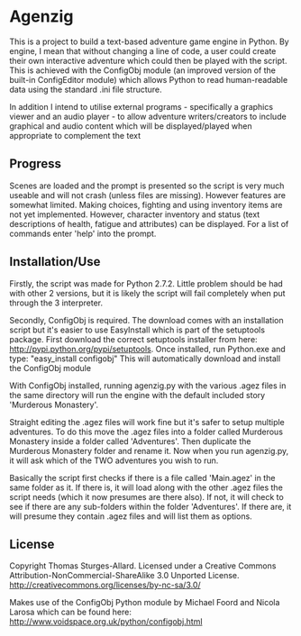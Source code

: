 # Agenzig

This is a project to build a text-based adventure game engine in Python. By engine, I mean that without changing a line of code, a user could create their own interactive adventure which could then be played with the script. This is achieved with the ConfigObj module (an improved version of the built-in ConfigEditor module) which allows Python to read human-readable data using the standard .ini file structure.

In addition I intend to utilise external programs - specifically a graphics viewer and an audio player - to allow adventure writers/creators to include graphical and audio content which will be displayed/played when appropriate to complement the text

## Progress

Scenes are loaded and the prompt is presented so the script is very much useable and will not crash (unless files are missing). However features are somewhat limited. Making choices, fighting and using inventory items are not yet implemented. However, character inventory and status (text descriptions of health, fatigue and attributes) can be displayed. For a list of commands enter 'help' into the prompt.

## Installation/Use

Firstly, the script was made for Python 2.7.2. Little problem should be had with other 2 versions, but it is likely the script will fail completely when put through the 3 interpreter.

Secondly, ConfigObj is required. The download comes with an installation script but it's easier to use EasyInstall which is part of the setuptools package. First download the correct setuptools installer from here: http://pypi.python.org/pypi/setuptools. Once installed, run Python.exe and type: "easy_install configobj"
This will automatically download and install the ConfigObj module

With ConfigObj installed, running agenzig.py with the various .agez files in the same directory will run the engine with the default included story 'Murderous Monastery'.

Straight editing the .agez files will work fine but it's safer to setup multiple adventures. To do this move the .agez files into a folder called Murderous Monastery inside a folder called 'Adventures'. Then duplicate the Murderous Monastery folder and rename it. Now when you run agenzig.py, it will ask which of the TWO adventures you wish to run.

Basically the script first checks if there is a file called 'Main.agez' in the same folder as it. If there is, it will load along with the other .agez files the script needs (which it now presumes are there also). If not, it will check to see if there are any sub-folders within the folder 'Adventures'. If there are, it will presume they contain .agez files and will list them as options.

## License

Copyright Thomas Sturges-Allard. 
Licensed under a Creative Commons Attribution-NonCommercial-ShareAlike 3.0 Unported License. http://creativecommons.org/licenses/by-nc-sa/3.0/

Makes use of the ConfigObj Python module by Michael Foord and Nicola Larosa which can be found here: http://www.voidspace.org.uk/python/configobj.html